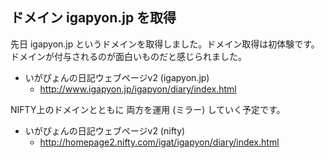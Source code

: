 ## ドメイン igapyon.jp を取得

先日 igapyon.jp というドメインを取得しました。ドメイン取得は初体験です。ドメインが付与されるのが面白いものだと感じられました。

* いがぴょんの日記ウェブページv2 (igapyon.jp)
  * http://www.igapyon.jp/igapyon/diary/index.html 

NIFTY上のドメインとともに 両方を運用 (ミラー) していく予定です。


* いがぴょんの日記ウェブページv2 (nifty)
  * http://homepage2.nifty.com/igat/igapyon/diary/index.html 


